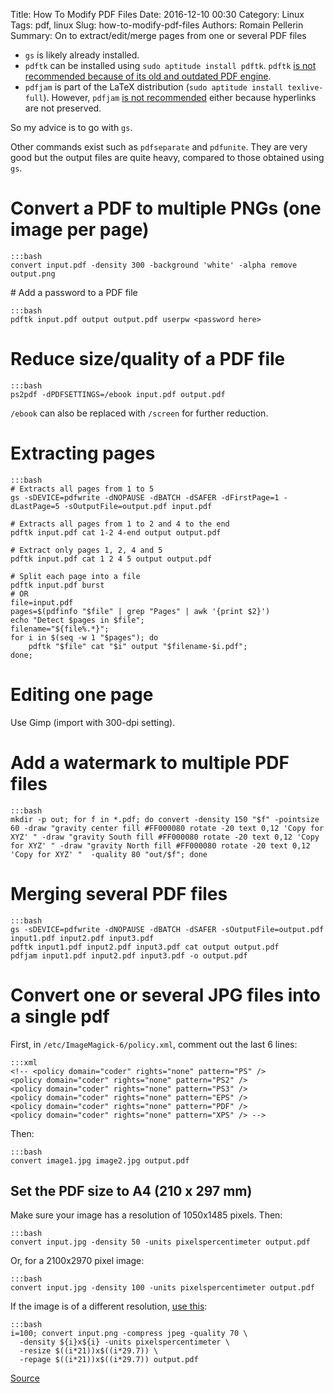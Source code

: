 Title: How To Modify PDF Files
Date: 2016-12-10 00:30
Category: Linux
Tags: pdf, linux
Slug: how-to-modify-pdf-files
Authors: Romain Pellerin
Summary: On to extract/edit/merge pages from one or several PDF files

- `gs` is likely already installed.
- `pdftk` can be installed using `sudo aptitude install pdftk`. `pdftk` [is not recommended because of its old and outdated PDF engine](http://askubuntu.com/questions/809800/whats-the-difference-between-gs-and-pdftk-in-merge-pdf-files).
- `pdfjam` is part of the LaTeX distribution (`sudo aptitude install texlive-full`). However, `pdfjam` [is not recommended](https://blog.dbrgn.ch/2013/8/14/merge-multiple-pdfs/) either because hyperlinks are not preserved.

So my advice is to go with `gs`.

Other commands exist such as `pdfseparate` and `pdfunite`. They are very good but the output files are quite heavy, compared to those obtained using `gs`.

# Convert a PDF to multiple PNGs (one image per page)

    :::bash
    convert input.pdf -density 300 -background 'white' -alpha remove output.png

# Add a password to a PDF file

    :::bash
    pdftk input.pdf output output.pdf userpw <password here>

# Reduce size/quality of a PDF file

    :::bash
    ps2pdf -dPDFSETTINGS=/ebook input.pdf output.pdf

`/ebook` can also be replaced with `/screen` for further reduction.

# Extracting pages

    :::bash
    # Extracts all pages from 1 to 5
    gs -sDEVICE=pdfwrite -dNOPAUSE -dBATCH -dSAFER -dFirstPage=1 -dLastPage=5 -sOutputFile=output.pdf input.pdf

    # Extracts all pages from 1 to 2 and 4 to the end
    pdftk input.pdf cat 1-2 4-end output output.pdf

    # Extract only pages 1, 2, 4 and 5
    pdftk input.pdf cat 1 2 4 5 output output.pdf

    # Split each page into a file
    pdftk input.pdf burst
    # OR
    file=input.pdf
    pages=$(pdfinfo "$file" | grep "Pages" | awk '{print $2}')
    echo "Detect $pages in $file";
    filename="${file%.*}";
    for i in $(seq -w 1 "$pages"); do
        pdftk "$file" cat "$i" output "$filename-$i.pdf";
    done;

# Editing one page

Use Gimp (import with 300-dpi setting).

# Add a watermark to multiple PDF files

    :::bash
    mkdir -p out; for f in *.pdf; do convert -density 150 "$f" -pointsize 60 -draw "gravity center fill #FF000080 rotate -20 text 0,12 'Copy for XYZ' " -draw "gravity South fill #FF000080 rotate -20 text 0,12 'Copy for XYZ' " -draw "gravity North fill #FF000080 rotate -20 text 0,12 'Copy for XYZ' "  -quality 80 "out/$f"; done

# Merging several PDF files

    :::bash
    gs -sDEVICE=pdfwrite -dNOPAUSE -dBATCH -dSAFER -sOutputFile=output.pdf input1.pdf input2.pdf input3.pdf
    pdftk input1.pdf input2.pdf input3.pdf cat output output.pdf
    pdfjam input1.pdf input2.pdf input3.pdf -o output.pdf

# Convert one or several JPG files into a single pdf

First, in `/etc/ImageMagick-6/policy.xml`, comment out the last 6 lines:

    :::xml
    <!-- <policy domain="coder" rights="none" pattern="PS" />
    <policy domain="coder" rights="none" pattern="PS2" />
    <policy domain="coder" rights="none" pattern="PS3" />
    <policy domain="coder" rights="none" pattern="EPS" />
    <policy domain="coder" rights="none" pattern="PDF" />
    <policy domain="coder" rights="none" pattern="XPS" /> -->

Then:

    :::bash
    convert image1.jpg image2.jpg output.pdf

## Set the PDF size to A4 (210 x 297 mm)

Make sure your image has a resolution of 1050x1485 pixels. Then:

    :::bash
    convert input.jpg -density 50 -units pixelspercentimeter output.pdf

Or, for a 2100x2970 pixel image:

    :::bash
    convert input.jpg -density 100 -units pixelspercentimeter output.pdf

If the image is of a different resolution, [use this](https://unix.stackexchange.com/a/20057):

    :::bash
    i=100; convert input.png -compress jpeg -quality 70 \
      -density ${i}x${i} -units pixelspercentimeter \
      -resize $((i*21))x$((i*29.7)) \
      -repage $((i*21))x$((i*29.7)) output.pdf

[Source](https://legacy.imagemagick.org/discourse-server/viewtopic.php?t=33309)
